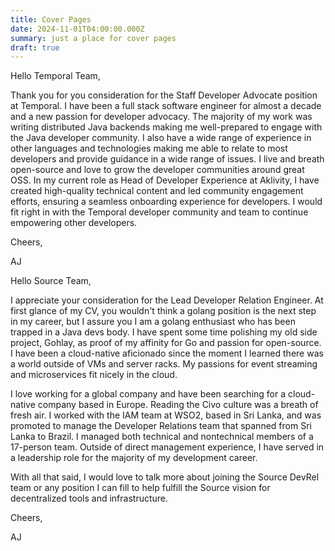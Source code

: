 ```yaml
---
title: Cover Pages
date: 2024-11-01T04:00:00.000Z
summary: just a place for cover pages
draft: true
---
```


Hello Temporal Team,

Thank you for you consideration for the Staff Developer Advocate position at Temporal. I have been a full stack software engineer for almost a decade and a new passion for developer advocacy. The majority of my work was writing distributed Java backends making me well-prepared to engage with the Java developer community. I also have a wide range of experience in other languages and technologies making me able to relate to most developers and provide guidance in a wide range of issues. I live and breath open-source and love to grow the developer communities around great OSS. In my current role as Head of Developer Experience at Aklivity, I have created high-quality technical content and led community engagement efforts, ensuring a seamless onboarding experience for developers. I would fit right in with the Temporal developer community and team to continue empowering other developers.

Cheers,

AJ


Hello Source Team,

I appreciate your consideration for the Lead Developer Relation Engineer. At first glance of my CV, you wouldn't think a golang position is the next step in my career, but I assure you I am a golang enthusiast who has been trapped in a Java devs body. I have spent some time polishing my old side project, Gohlay, as proof of my affinity for Go and passion for open-source. I have been a cloud-native aficionado since the moment I learned there was a world outside of VMs and server racks. My passions for event streaming and microservices fit nicely in the cloud.

I love working for a global company and have been searching for a cloud-native company based in Europe. Reading the Civo culture was a breath of fresh air. I worked with the IAM team at WSO2, based in Sri Lanka, and was promoted to manage the Developer Relations team that spanned from Sri Lanka to Brazil. I managed both technical and nontechnical members of a 17-person team. Outside of direct management experience, I have served in a leadership role for the majority of my development career.

With all that said, I would love to talk more about joining the Source DevRel team or any position I can fill to help fulfill the Source vision for decentralized tools and infrastructure.

Cheers,

AJ